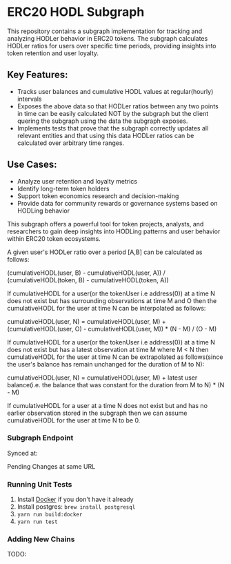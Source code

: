 # ERC20 HODL Subgraph

This repository contains a subgraph implementation for tracking and analyzing HODLer behavior in ERC20 tokens. The subgraph calculates HODLer ratios for users over specific time periods, providing insights into token retention and user loyalty.

## Key Features:
- Tracks user balances and cumulative HODL values at regular(hourly) intervals
- Exposes the above data so that HODLer ratios between any two points in time can be easily calculated NOT by the subgraph but the client quering the subgraph using the data the subgraph exposes.
- Implements tests that prove that the subgraph correctly updates all relevant entities and that using this data HODLer ratios can be calculated over arbitrary time ranges.

## Use Cases:
- Analyze user retention and loyalty metrics
- Identify long-term token holders
- Support token economics research and decision-making
- Provide data for community rewards or governance systems based on HODLing behavior

This subgraph offers a powerful tool for token projects, analysts, and researchers to gain deep insights into HODLing patterns and user behavior within ERC20 token ecosystems.

A given user's HODLer ratio over a period [A,B] can be calculated as follows:

(cumulativeHODL(user, B) - cumulativeHODL(user, A)) / (cumulativeHODL(token, B) - cumulativeHODL(token, A))

If cumulativeHODL for a user(or the tokenUser i.e address(0)) at a time N does not exist but has surrounding observations at time M and O then the cumulativeHODL for the user at time N can be interpolated as follows:

cumulativeHODL(user, N) = cumulativeHODL(user, M) + (cumulativeHODL(user, O) - cumulativeHODL(user, M)) * (N - M) / (O - M)

If cumulativeHODL for a user(or the tokenUser i.e address(0)) at a time N does not exist but has a latest observation at time M where M < N then cumulativeHODL for the user at time N can be extrapolated as follows(since the user's balance has remain unchanged for the duration of M to N):

cumulativeHODL(user, N) = cumulativeHODL(user, M) + latest user balance(i.e. the balance that was constant for the duration from M to N) * (N - M)

If cumulativeHODL for a user at a time N does not exist but and has no earlier observation stored in the subgraph then we can assume cumulativeHODL for the user at time N to be 0.

### Subgraph Endpoint

Synced at: <url>

Pending Changes at same URL

### Running Unit Tests

1. Install [Docker](https://docs.docker.com/get-docker/) if you don't have it already
2. Install postgres: `brew install postgresql`
3. `yarn run build:docker`
4. `yarn run test`

### Adding New Chains

TODO:

